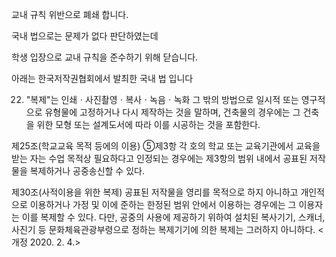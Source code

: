 교내 규칙 위반으로 폐쇄 합니다.

국내 법으로는 문제가 없다 판단하였는데

학생 입장으로 교내 규칙을 준수하기 위해 닫습니다.

아래는 한국저작권협회에서 발최한 국내 법 입니다

22. "복제"는 인쇄ㆍ사진촬영ㆍ복사ㆍ녹음ㆍ녹화 그 밖의 방법으로 일시적 또는 영구적으로 유형물에 고정하거나 다시 제작하는 것을 말하며, 건축물의 경우에는 그 건축을 위한 모형 또는 설계도서에 따라 이를 시공하는 것을 포함한다.

제25조(학교교육 목적 등에의 이용)
⑤제3항 각 호의 학교 또는 교육기관에서 교육을 받는 자는 수업 목적상 필요하다고 인정되는 경우에는 제3항의 범위 내에서 공표된 저작물을 복제하거나 공중송신할 수 있다.

제30조(사적이용을 위한 복제) 공표된 저작물을 영리를 목적으로 하지 아니하고 개인적으로 이용하거나 가정 및 이에 준하는 한정된 범위 안에서 이용하는 경우에는 그 이용자는 이를 복제할 수 있다. 다만, 공중의 사용에 제공하기 위하여 설치된 복사기기, 스캐너, 사진기 등 문화체육관광부령으로 정하는 복제기기에 의한 복제는 그러하지 아니하다. <개정 2020. 2. 4.>
